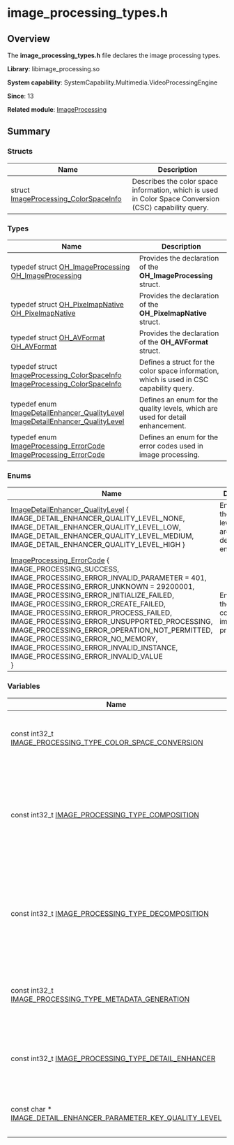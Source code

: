 # image_processing_types.h


## Overview

The **image_processing_types.h** file declares the image processing types.

**Library**: libimage_processing.so

**System capability**: SystemCapability.Multimedia.VideoProcessingEngine

**Since**: 13

**Related module**: [ImageProcessing](_image_processing.md)


## Summary


### Structs

| Name| Description| 
| -------- | -------- |
| struct  [ImageProcessing_ColorSpaceInfo](_image_processing___color_space_info.md) | Describes the color space information, which is used in Color Space Conversion (CSC) capability query.| 


### Types

| Name| Description| 
| -------- | -------- |
| typedef struct [OH_ImageProcessing](_image_processing.md#oh_imageprocessing) [OH_ImageProcessing](_image_processing.md#oh_imageprocessing) | Provides the declaration of the **OH_ImageProcessing** struct.| 
| typedef struct [OH_PixelmapNative](_image_processing.md#oh_pixelmapnative) [OH_PixelmapNative](_image_processing.md#oh_pixelmapnative) | Provides the declaration of the **OH_PixelmapNative** struct.| 
| typedef struct [OH_AVFormat](_image_processing.md#oh_avformat) [OH_AVFormat](_image_processing.md#oh_avformat) | Provides the declaration of the **OH_AVFormat** struct.| 
| typedef struct [ImageProcessing_ColorSpaceInfo](_image_processing___color_space_info.md) [ImageProcessing_ColorSpaceInfo](_image_processing.md#imageprocessing_colorspaceinfo) | Defines a struct for the color space information, which is used in CSC capability query.| 
| typedef enum [ImageDetailEnhancer_QualityLevel](_image_processing.md#imagedetailenhancer_qualitylevel-1) [ImageDetailEnhancer_QualityLevel](_image_processing.md#imagedetailenhancer_qualitylevel) | Defines an enum for the quality levels, which are used for detail enhancement.| 
| typedef enum [ImageProcessing_ErrorCode](_image_processing.md#imageprocessing_errorcode-1) [ImageProcessing_ErrorCode](_image_processing.md#imageprocessing_errorcode) | Defines an enum for the error codes used in image processing.| 


### Enums

| Name| Description| 
| -------- | -------- |
| [ImageDetailEnhancer_QualityLevel](_image_processing.md#imagedetailenhancer_qualitylevel-1) { <br>IMAGE_DETAIL_ENHANCER_QUALITY_LEVEL_NONE,<br>IMAGE_DETAIL_ENHANCER_QUALITY_LEVEL_LOW,<br>IMAGE_DETAIL_ENHANCER_QUALITY_LEVEL_MEDIUM,<br>IMAGE_DETAIL_ENHANCER_QUALITY_LEVEL_HIGH } | Enumerates the quality levels, which are used for detail enhancement.| 
| [ImageProcessing_ErrorCode](_image_processing.md#imageprocessing_errorcode-1) {<br>IMAGE_PROCESSING_SUCCESS,<br>IMAGE_PROCESSING_ERROR_INVALID_PARAMETER = 401,<br>IMAGE_PROCESSING_ERROR_UNKNOWN = 29200001,<br>IMAGE_PROCESSING_ERROR_INITIALIZE_FAILED,<br>IMAGE_PROCESSING_ERROR_CREATE_FAILED,<br>IMAGE_PROCESSING_ERROR_PROCESS_FAILED,<br>IMAGE_PROCESSING_ERROR_UNSUPPORTED_PROCESSING,<br>IMAGE_PROCESSING_ERROR_OPERATION_NOT_PERMITTED,<br>IMAGE_PROCESSING_ERROR_NO_MEMORY,<br>IMAGE_PROCESSING_ERROR_INVALID_INSTANCE,<br>IMAGE_PROCESSING_ERROR_INVALID_VALUE<br>} | Enumerates the error codes used in image processing.| 


### Variables

| Name| Description| 
| -------- | -------- |
| const int32_t [IMAGE_PROCESSING_TYPE_COLOR_SPACE_CONVERSION](_image_processing.md#image_processing_type_color_space_conversion) | Used to create an image processing instance for CSC.| 
| const int32_t [IMAGE_PROCESSING_TYPE_COMPOSITION](_image_processing.md#image_processing_type_composition) | Used to create an image processing instance for converting a dual-layer HDR image into a single-layer HDR image.| 
| const int32_t [IMAGE_PROCESSING_TYPE_DECOMPOSITION](_image_processing.md#image_processing_type_decomposition) | Used to create an image processing instance for converting a single-layer HDR image into a dual-layer HDR image.| 
| const int32_t [IMAGE_PROCESSING_TYPE_METADATA_GENERATION](_image_processing.md#image_processing_type_metadata_generation) | Used to create an image processing instance for metadata generation.| 
| const int32_t [IMAGE_PROCESSING_TYPE_DETAIL_ENHANCER](_image_processing.md#image_processing_type_detail_enhancer) | Used to create an image processing instance for detail enhancement.| 
| const char \* [IMAGE_DETAIL_ENHANCER_PARAMETER_KEY_QUALITY_LEVEL](_image_processing.md#image_detail_enhancer_parameter_key_quality_level) | Used to set the quality level for image detail enhancement.| 
